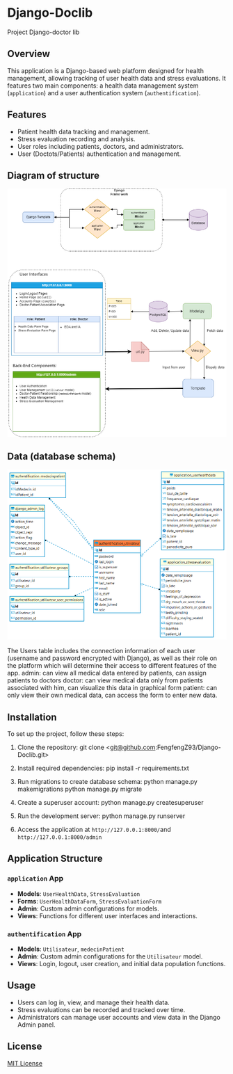 # Django-Doclib
Project Django-doctor lib

## Overview
This application is a Django-based web platform designed for health management, allowing tracking of user health data and stress evaluations. It features two main components: a health data management system (`application`) and a user authentication system (`authentification`).

## Features
- Patient health data tracking and management.
- Stress evaluation recording and analysis.
- User roles including patients, doctors, and administrators.
- User (Doctots/Patients) authentication and management.


## Diagram of structure

![Diagram of structure](Django_Doclib.png)

<!-- <img src="Django_Doclib.png" alt="Diagram of structure" title="Optional title"> -->

## Data (database schema)
![authentification_user](authentification_user.png)

The Users table includes the connection information of each user (username and password encrypted with Django), as well as their role on the platform which will determine their access to different features of the app.
admin: can view all medical data entered by patients, can assign patients to doctors
doctor: can view medical data only from patients associated with him, can visualize this data in graphical form
patient: can only view their own medical data, can access the form to enter new data.



## Installation
To set up the project, follow these steps:

1. Clone the repository:
git clone <git@github.com:FengfengZ93/Django-Doclib.git>

2. Install required dependencies:
pip install -r requirements.txt

3. Run migrations to create database schema:
python manage.py makemigrations
python manage.py migrate

4. Create a superuser account:
python manage.py createsuperuser

5. Run the development server:
python manage.py runserver

6. Access the application at `http://127.0.0.1:8000/`and `http://127.0.0.1:8000/admin`

## Application Structure

### `application` App
- **Models**: `UserHealthData`, `StressEvaluation`
- **Forms**: `UserHealthDataForm`, `StressEvaluationForm`
- **Admin**: Custom admin configurations for models.
- **Views**: Functions for different user interfaces and interactions.

### `authentification` App
- **Models**: `Utilisateur`, `medecinPatient`
- **Admin**: Custom admin configurations for the `Utilisateur` model.
- **Views**: Login, logout, user creation, and initial data population functions.

## Usage
- Users can log in, view, and manage their health data.
- Stress evaluations can be recorded and tracked over time.
- Administrators can manage user accounts and view data in the Django Admin panel.


## License
[MIT License](LICENSE)

